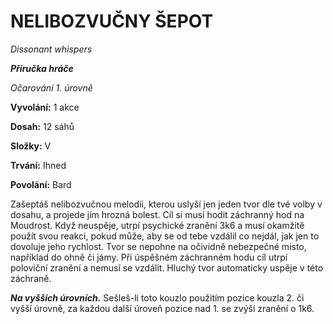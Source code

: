 # NELIBOZVUČNY ŠEPOT

*Dissonant whispers*

***Příručka hráče***

*Očarování 1. úrovně*

**Vyvolání:** 1 akce

**Dosah:** 12 sáhů

**Složky:** V

**Trvání:** Ihned

**Povolání:** Bard

Zašeptáš nelibozvučnou melodii, kterou uslyší jen jeden tvor dle tvé volby v dosahu, a projede jím hrozná bolest. Cíl si musí hodit záchranný hod na Moudrost. Když neuspěje, utrpí psychické zranění 3k6 a musí okamžitě použít svou reakci, pokud může, aby se od tebe vzdálil co nejdál, jak jen to dovoluje jeho rychlost. Tvor se nepohne na očividně nebezpečné místo, například do ohně či jámy. Při úspěšném záchranném hodu cíl utrpí poloviční zranění a nemusí se vzdálit. Hluchý tvor automaticky uspěje v této záchraně.

***Na vyšších úrovních.*** Sešleš-li toto kouzlo použitím pozice kouzla 2. či vyšší úrovně, za každou další úroveň pozice nad 1. se zvýší zranění o 1k6.
